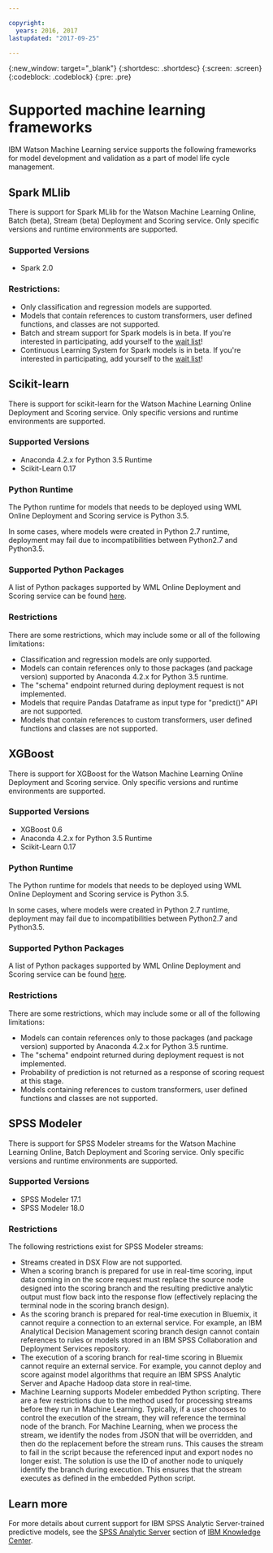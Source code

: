 ```yaml
---

copyright:
  years: 2016, 2017
lastupdated: "2017-09-25"

---
```


{:new_window: target="_blank"}
{:shortdesc: .shortdesc}
{:screen: .screen}
{:codeblock: .codeblock}
{:pre: .pre}

# Supported machine learning frameworks

IBM Watson Machine Learning service supports the following frameworks for model development and validation as a part of model life cycle management.


## Spark MLlib
There is support for Spark MLlib for the Watson Machine Learning Online, Batch (beta), Stream (beta) Deployment and Scoring service. Only specific versions and runtime environments are supported.

### Supported Versions
*  Spark 2.0

### Restrictions:

  *  Only classification and regression models are supported.
  *  Models that contain references to custom transformers, user defined functions, and classes are not supported.
  *  Batch and stream support for Spark models is in beta. If you're interested in participating, add yourself to the [wait list](https://www.ibm.biz/mlwaitlist)!
  *  Continuous Learning System for Spark models is in beta. If you're interested in participating, add yourself to the [wait list](https://www.ibm.biz/mlwaitlist)!

## Scikit-learn
There is support for scikit-learn for the Watson Machine Learning Online Deployment and Scoring service. Only specific versions and runtime environments are supported.

### Supported Versions

- Anaconda 4.2.x for Python 3.5 Runtime
- Scikit-Learn 0.17

### Python Runtime

The Python runtime for models that needs to be deployed using WML Online Deployment and Scoring service is Python 3.5.

In some cases, where models were created in Python 2.7 runtime, deployment may fail due to incompatibilities between Python2.7 and Python3.5.

### Supported Python Packages

A list of Python packages supported by WML Online Deployment and Scoring service can be found [here](https://docs.continuum.io/anaconda/packages/old-pkg-lists/4.2.0/py35).

### Restrictions

There are some restrictions, which may include some or all of the following limitations:

* Classification and regression models are only supported.
* Models can contain references only to those packages (and package version) supported by Anaconda 4.2.x for Python 3.5 runtime.
* The "schema" endpoint returned during deployment request is not implemented.
* Models that require Pandas Dataframe as input type for "predict()" API are not supported.
* Models that contain references to custom transformers, user defined functions and classes are not supported.

## XGBoost
There is support for XGBoost for the Watson Machine Learning Online Deployment and Scoring service. Only specific versions and runtime environments are supported.

### Supported Versions

- XGBoost 0.6
- Anaconda 4.2.x for Python 3.5 Runtime
- Scikit-Learn 0.17

### Python Runtime

The Python runtime for models that needs to be deployed using WML Online Deployment and Scoring service is Python 3.5.

In some cases, where models were created in Python 2.7 runtime, deployment may fail due to incompatibilities between Python2.7 and Python3.5.

### Supported Python Packages

A list of Python packages supported by WML Online Deployment and Scoring service can be found [here](https://docs.continuum.io/anaconda/packages/old-pkg-lists/4.2.0/py35).

### Restrictions

There are some restrictions, which may include some or all of the following limitations:

* Models can contain references only to those packages (and package version) supported by Anaconda 4.2.x for Python 3.5 runtime.
* The "schema" endpoint returned during deployment request is not implemented.
* Probability of prediction is not returned as a response of scoring request at this stage.
* Models containing references to custom transformers, user defined functions and classes are not supported.

## SPSS Modeler

There is support for SPSS Modeler streams for the Watson Machine Learning Online, Batch Deployment and Scoring service. Only specific versions and runtime environments are supported.

### Supported Versions

*  SPSS Modeler 17.1
*  SPSS Modeler 18.0

### Restrictions

The following restrictions exist for SPSS Modeler streams:

*  Streams created in DSX Flow are not supported.
*  When a scoring branch is prepared for use in real-time scoring, input data coming in on the score request must replace the source node designed into the scoring branch and the resulting predictive analytic output must flow back into the response flow (effectively replacing the terminal node in the scoring branch design).
*  As the scoring branch is prepared for real-time execution in Bluemix, it cannot require a connection to an external service. For example, an IBM Analytical Decision Management scoring branch design cannot contain references to rules or models stored in an IBM SPSS Collaboration and Deployment Services repository.
*  The execution of a scoring branch for real-time scoring in Bluemix cannot require an external service. For example, you cannot deploy and score against model algorithms that require an IBM SPSS Analytic Server and Apache Hadoop data store in real-time.
*  Machine Learning supports Modeler embedded Python scripting. There are a few restrictions due to the method used for processing streams before they run in Machine Learning. Typically, if a user chooses to control the execution of the stream, they will reference the terminal node of the branch. For Machine Learning, when we process the stream, we identify the nodes from JSON that will be overridden, and then do the replacement before the stream runs. This causes the stream to fail in the script because the referenced input and export nodes no longer exist. The solution is use the ID of another node to uniquely identify the branch during execution. This ensures that the stream executes as defined in the embedded Python script.

## Learn more

For more details about current support for IBM SPSS Analytic Server-trained predictive models, see the [SPSS Analytic Server](https://www.ibm.com/support/knowledgecenter/SSWLVY) section of [IBM Knowledge Center](https://www.ibm.com/support/knowledgecenter/).
